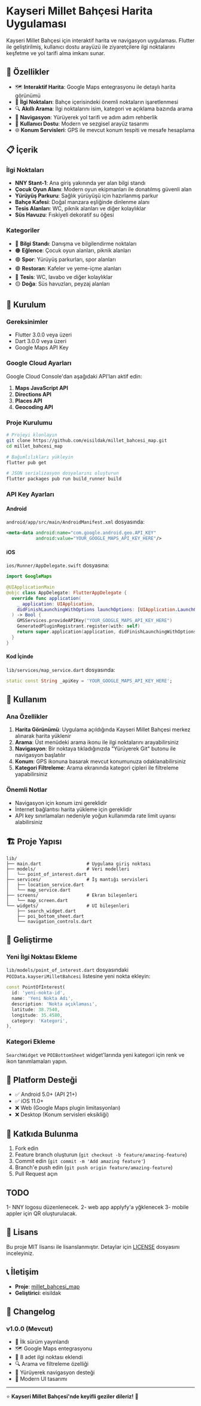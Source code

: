 # Kayseri Millet Bahçesi Harita Uygulaması

Kayseri Millet Bahçesi için interaktif harita ve navigasyon uygulaması. Flutter ile geliştirilmiş, kullanıcı dostu arayüzü ile ziyaretçilere ilgi noktalarını keşfetme ve yol tarifi alma imkanı sunar.

## 🌟 Özellikler

- 🗺️ **Interaktif Harita**: Google Maps entegrasyonu ile detaylı harita görünümü
- 📍 **İlgi Noktaları**: Bahçe içerisindeki önemli noktaların işaretlenmesi
- 🔍 **Akıllı Arama**: İlgi noktalarını isim, kategori ve açıklama bazında arama
- 🧭 **Navigasyon**: Yürüyerek yol tarifi ve adım adım rehberlik
- 📱 **Kullanıcı Dostu**: Modern ve sezgisel arayüz tasarımı
- 🌐 **Konum Servisleri**: GPS ile mevcut konum tespiti ve mesafe hesaplama

## 📋 İçerik

### İlgi Noktaları
- **NNY Stant-1**: Ana giriş yakınında yer alan bilgi standı
- **Çocuk Oyun Alanı**: Modern oyun ekipmanları ile donatılmış güvenli alan
- **Yürüyüş Parkuru**: Sağlık yürüyüşü için hazırlanmış parkur
- **Bahçe Kafesi**: Doğal manzara eşliğinde dinlenme alanı
- **Tesis Alanları**: WC, piknik alanları ve diğer kolaylıklar
- **Süs Havuzu**: Fıskiyeli dekoratif su öğesi

### Kategoriler
- 🔵 **Bilgi Standı**: Danışma ve bilgilendirme noktaları
- 🟠 **Eğlence**: Çocuk oyun alanları, piknik alanları
- 🟢 **Spor**: Yürüyüş parkurları, spor alanları
- 🟣 **Restoran**: Kafeler ve yeme-içme alanları
- 🔵 **Tesis**: WC, lavabo ve diğer kolaylıklar
- 🟡 **Doğa**: Süs havuzları, peyzaj alanları

## 🚀 Kurulum

### Gereksinimler
- Flutter 3.0.0 veya üzeri
- Dart 3.0.0 veya üzeri
- Google Maps API Key

### Google Cloud Ayarları
Google Cloud Console'dan aşağıdaki API'ları aktif edin:
1. **Maps JavaScript API**
2. **Directions API**
3. **Places API**
4. **Geocoding API**

### Proje Kurulumu

```bash
# Projeyi klonlayın
git clone https://github.com/eisildak/millet_bahcesi_map.git
cd millet_bahcesi_map

# Bağımlılıkları yükleyin
flutter pub get

# JSON serializasyon dosyalarını oluşturun
flutter packages pub run build_runner build
```

### API Key Ayarları

#### Android
`android/app/src/main/AndroidManifest.xml` dosyasında:
```xml
<meta-data android:name="com.google.android.geo.API_KEY"
           android:value="YOUR_GOOGLE_MAPS_API_KEY_HERE"/>
```

#### iOS
`ios/Runner/AppDelegate.swift` dosyasına:
```swift
import GoogleMaps

@UIApplicationMain
@objc class AppDelegate: FlutterAppDelegate {
  override func application(
    _ application: UIApplication,
    didFinishLaunchingWithOptions launchOptions: [UIApplication.LaunchOptionsKey: Any]?
  ) -> Bool {
    GMSServices.provideAPIKey("YOUR_GOOGLE_MAPS_API_KEY_HERE")
    GeneratedPluginRegistrant.register(with: self)
    return super.application(application, didFinishLaunchingWithOptions: launchOptions)
  }
}
```

#### Kod İçinde
`lib/services/map_service.dart` dosyasında:
```dart
static const String _apiKey = 'YOUR_GOOGLE_MAPS_API_KEY_HERE';
```

## 🎯 Kullanım

### Ana Özellikler

1. **Harita Görünümü**: Uygulama açıldığında Kayseri Millet Bahçesi merkez alınarak harita yüklenir
2. **Arama**: Üst menüdeki arama ikonu ile ilgi noktalarını arayabilirsiniz
3. **Navigasyon**: Bir noktaya tıkladığınızda "Yürüyerek Git" butonu ile navigasyon başlatılır
4. **Konum**: GPS ikonuna basarak mevcut konumunuza odaklanabilirsiniz
5. **Kategori Filtreleme**: Arama ekranında kategori çipleri ile filtreleme yapabilirsiniz

### Önemli Notlar
- Navigasyon için konum izni gereklidir
- İnternet bağlantısı harita yükleme için gereklidir
- API key sınırlamaları nedeniyle yoğun kullanımda rate limit uyarısı alabilirsiniz

## 🏗️ Proje Yapısı

```
lib/
├── main.dart                 # Uygulama giriş noktası
├── models/                   # Veri modelleri
│   └── point_of_interest.dart
├── services/                 # İş mantığı servisleri
│   ├── location_service.dart
│   └── map_service.dart
├── screens/                  # Ekran bileşenleri
│   └── map_screen.dart
└── widgets/                  # UI bileşenleri
    ├── search_widget.dart
    ├── poi_bottom_sheet.dart
    └── navigation_controls.dart
```

## 🔧 Geliştirme

### Yeni İlgi Noktası Ekleme
`lib/models/point_of_interest.dart` dosyasındaki `POIData.kayseriMilletBahcesi` listesine yeni nokta ekleyin:

```dart
const PointOfInterest(
  id: 'yeni-nokta-id',
  name: 'Yeni Nokta Adı',
  description: 'Nokta açıklaması',
  latitude: 38.7540,
  longitude: 35.4580,
  category: 'Kategori',
),
```

### Kategori Ekleme
`SearchWidget` ve `POIBottomSheet` widget'larında yeni kategori için renk ve ikon tanımlamaları yapın.

## 📱 Platform Desteği

- ✅ Android 5.0+ (API 21+)
- ✅ iOS 11.0+
- ❌ Web (Google Maps plugin limitasyonları)
- ❌ Desktop (Konum servisleri eksikliği)

## 🤝 Katkıda Bulunma

1. Fork edin
2. Feature branch oluşturun (`git checkout -b feature/amazing-feature`)
3. Commit edin (`git commit -m 'Add amazing feature'`)
4. Branch'e push edin (`git push origin feature/amazing-feature`)
5. Pull Request açın

## TODO
1- NNY logosu düzenlenecek.
2- web app applyfy'a yğklenecek
3- mobile appler için QR oluşturulacak. 

## 📄 Lisans

Bu proje MIT lisansı ile lisanslanmıştır. Detaylar için [LICENSE](LICENSE) dosyasını inceleyiniz.

## 📞 İletişim

- **Proje**: [millet_bahcesi_map](https://github.com/eisildak/millet_bahcesi_map)
- **Geliştirici**: eisildak

## 📝 Changelog

### v1.0.0 (Mevcut)
- 🎉 İlk sürüm yayınlandı
- 🗺️ Google Maps entegrasyonu
- 📍 8 adet ilgi noktası eklendi
- 🔍 Arama ve filtreleme özelliği
- 🧭 Yürüyerek navigasyon desteği
- 📱 Modern UI tasarımı

---

⭐ **Kayseri Millet Bahçesi'nde keyifli geziler dileriz!** 🌳